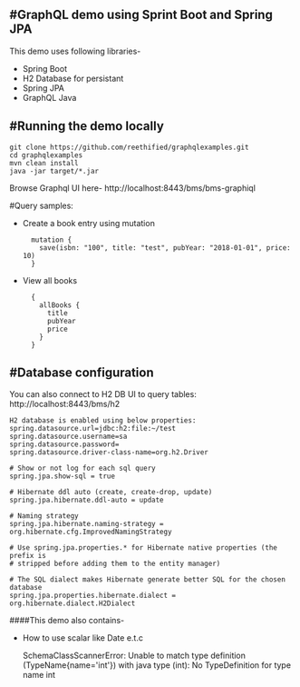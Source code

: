 #GraphQL demo using Sprint Boot and Spring JPA
-----

This demo uses following libraries-

- Spring Boot
- H2 Database for persistant
- Spring JPA
- GraphQL Java

#Running the demo locally
---

    git clone https://github.com/reethified/graphqlexamples.git
    cd graphqlexamples
    mvn clean install
    java -jar target/*.jar
    
Browse Graphql UI here- http://localhost:8443/bms/bms-graphiql

#Query samples:

- Create a book entry using mutation

        mutation {
          save(isbn: "100", title: "test", pubYear: "2018-01-01", price: 10)
        }
    
- View all books 

        {
          allBooks {
            title
            pubYear
            price
          }
        }


#Database configuration
---


You can also connect to H2 DB UI to query tables:  http://localhost:8443/bms/h2

    H2 database is enabled using below properties:
    spring.datasource.url=jdbc:h2:file:~/test
    spring.datasource.username=sa
    spring.datasource.password=
    spring.datasource.driver-class-name=org.h2.Driver
    
    # Show or not log for each sql query
    spring.jpa.show-sql = true
    
    # Hibernate ddl auto (create, create-drop, update)
    spring.jpa.hibernate.ddl-auto = update
    
    # Naming strategy
    spring.jpa.hibernate.naming-strategy = org.hibernate.cfg.ImprovedNamingStrategy
    
    # Use spring.jpa.properties.* for Hibernate native properties (the prefix is
    # stripped before adding them to the entity manager)
    
    # The SQL dialect makes Hibernate generate better SQL for the chosen database
    spring.jpa.properties.hibernate.dialect = org.hibernate.dialect.H2Dialect


####This demo also contains-
- How to use scalar like Date e.t.c

    SchemaClassScannerError: Unable to match type definition (TypeName{name='int'}) with java type (int): No TypeDefinition for type name int

